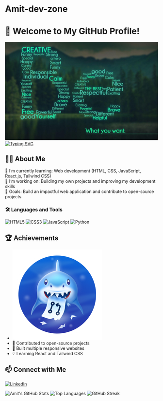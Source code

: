 # Amit-dev-zone

# 👋 Welcome to My GitHub Profile!

![Banner](./banner.png)
[![Typing SVG](https://readme-typing-svg.herokuapp.com?font=Fira+Code&size=24&pause=1000&color=F75C7E&center=true&vCenter=true&width=435&lines=Hi+there!+I'm+Amit;Welcome+to+my+GitHub+profile)](https://git.io/typing-svg)

## 👩‍💻 About Me

🌱 I’m currently learning: Web development (HTML, CSS, JavaScript, React.js, Tailwind CSS)  
🔭 I’m working on: Building my own projects and improving my development skills  
🎯 Goals: Build an impactful web application and contribute to open-source projects  

### 🛠️ Languages and Tools

![HTML5](https://img.shields.io/badge/HTML5-E34F26?style=for-the-badge&logo=html5&logoColor=white)
![CSS3](https://img.shields.io/badge/CSS3-1572B6?style=for-the-badge&logo=css3&logoColor=white)
![JavaScript](https://img.shields.io/badge/JavaScript-F7DF1E?style=for-the-badge&logo=javascript&logoColor=black)
![Python](https://img.shields.io/badge/Python-3776AB?style=for-the-badge&logo=python&logoColor=white)

## 🏆 Achievements

-  ![Banner](./22.png)
- 🌟 Contributed to open-source projects  
- 🧠 Built multiple responsive websites  
- 💡 Learning React and Tailwind CSS  

## 📫 Connect with Me

[![LinkedIn](https://img.shields.io/badge/LinkedIn-blue?style=for-the-badge&logo=linkedin&logoColor=white)](https://www.linkedin.com/in/amit-shaw-580184367)

![Amit's GitHub Stats](https://github-readme-stats.vercel.app/api?username=Amit-dev-zone&show_icons=true&theme=radical)
![Top Languages](https://github-readme-stats.vercel.app/api/top-langs/?username=Amit-dev-zone&layout=compact&theme=radical)
![GitHub Streak](https://streak-stats.demolab.com?user=Amit-dev-zone&theme=radical)
